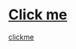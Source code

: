 # <a href="javascript:alert('XSS Attack!');">Click me</a>
<a href=https://https://in.pinterest.com/pin/932245191599758496/>clickme</a>
